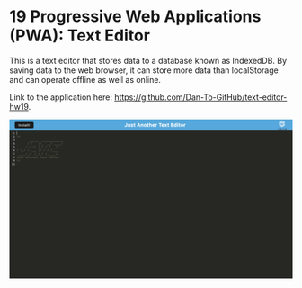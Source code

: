 # 19 Progressive Web Applications (PWA): Text Editor

This is a text editor that stores data to a database known as IndexedDB. By saving data to the web browser, it can store more data than localStorage and can operate offline as well as online.

Link to the application here: https://github.com/Dan-To-GitHub/text-editor-hw19.

![Preview Screenshot](./Assets/Preview.png)
